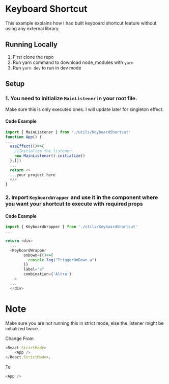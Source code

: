 # Keyboard Shortcut

This example explains how I had built keyboard shortcut feature without using any external library.

## Running Locally

1. First clone the repo
2. Run yarn command to download node_modules with `yarn`
3. Run `yarn dev` to run in dev mode

## Setup

### 1. You need to initialize `MainListener` in your root file.

Make sure this is only executed ones. I will update later for singleton effect.

#### Code Example

```javascript
import { MainListener } from './utils/KeyboardShortcut'
function App() {
...
  useEffect(()=>{
    //Initialize the listener
    new MainListener().initialize()
  },[])
  ...
  return <>
  ...your project here
  </>
}
```

### 2. Import `KeyboardWrapper` and use it in the component where you want your shortcut to execute with required props

#### Code Example

```javascript
import { KeyboardWrapper } from './utils/KeyboardShortcut'
...

return <div>
  ...
  <KeyboardWrapper
        onDown={()=>{
          console.log("TriggerOnDown a")
        }}
        label="a"
        combination={'Alt+a'}
    >
  ...
  </div>
```

# Note

Make sure you are not running this in strict mode, else the listener might be initialized twice.

Change From

```javascript
<React.StrictMode>
    <App />
</React.StrictMode>,
```

To

```javascript
<App />
```
